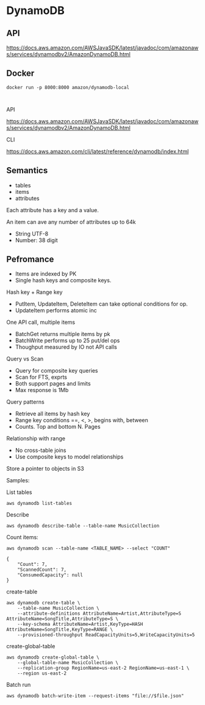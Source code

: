 # DynamoDB

## API

https://docs.aws.amazon.com/AWSJavaSDK/latest/javadoc/com/amazonaws/services/dynamodbv2/AmazonDynamoDB.html

## Docker
```
docker run -p 8000:8000 amazon/dynamodb-local



```

API 

https://docs.aws.amazon.com/AWSJavaSDK/latest/javadoc/com/amazonaws/services/dynamodbv2/AmazonDynamoDB.html

CLI

https://docs.aws.amazon.com/cli/latest/reference/dynamodb/index.html

## Semantics

* tables
* items
* attributes

Each attribute has a key and a value.

An item can ave any number of attributes up to 64k

* String UTF-8
* Number: 38 digit

## Pefromance

* Items are indexed by PK
* Single hash keys and composite keys.

Hash key + Range key

* PutItem, UpdateItem, DeleteItem can take optional conditions for op.
* UpdateItem performs atomic inc

One API call, multiple items

* BatchGet returns multiple items by pk
* BatchWrite performs up to 25 put/del ops
* Thoughput measured by IO not API calls

Query vs Scan

* Query for composite key queries
* Scan for FTS, exprts
* Both support pages and limits
* Max response is 1Mb

Query patterns

* Retrieve all items by hash key
* Range key conditions ==, <, >, begins with, between
* Counts. Top and bottom N. Pages

Relationship with range

* No cross-table joins
* Use composite keys to model relationships

Store a pointer to objects in S3




Samples:

List tables
```
aws dynamodb list-tables
```

Describe
```
aws dynamodb describe-table --table-name MusicCollection
```

Count items:
```
aws dynamodb scan --table-name <TABLE_NAME> --select "COUNT"

{
    "Count": 7,
    "ScannedCount": 7,
    "ConsumedCapacity": null
}
```

create-table
```
aws dynamodb create-table \
    --table-name MusicCollection \
    --attribute-definitions AttributeName=Artist,AttributeType=S AttributeName=SongTitle,AttributeType=S \
    --key-schema AttributeName=Artist,KeyType=HASH AttributeName=SongTitle,KeyType=RANGE \
    --provisioned-throughput ReadCapacityUnits=5,WriteCapacityUnits=5
```

create-global-table
```
aws dynamodb create-global-table \
    --global-table-name MusicCollection \
    --replication-group RegionName=us-east-2 RegionName=us-east-1 \
    --region us-east-2
```

Batch run
```
aws dynamodb batch-write-item --request-items "file://$file.json" 
```